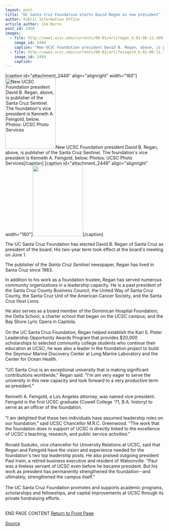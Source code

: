 ```yaml
---
layout: post
title: "UC Santa Cruz Foundation elects David Regan as new president"
author: Public Information Office
article_author: Jim Burns
post_id: 2450
images:
  - file: http://www1.ucsc.edu/currents/00-01/art/regan_d.01-06-11.160.jpg
    image_id: 2448
    caption: "New UCSC Foundation president David B. Regan, above, is publisher of the Santa Cruz Sentinel. The foundation's vice president is Kenneth A. Feingold, below. Photos: UCSC Photo Services"
  - file: http://www1.ucsc.edu/currents/00-01/art/feingold_k.01-06-11.160.jpg
    image_id: 2449
    caption: 
---
```


[caption id="attachment_2448" align="alignright" width="160"]<a href="http://dev-ucsc-news.pantheonsite.io/wp-content/uploads/2001/06/regan_d.01-06-11.160.jpg"><img class="size-full wp-image-2448" src="http://dev-ucsc-news.pantheonsite.io/wp-content/uploads/2001/06/regan_d.01-06-11.160.jpg" alt="New UCSC Foundation president David B. Regan, above, is publisher of the Santa Cruz Sentinel. The foundation's vice president is Kenneth A. Feingold, below. Photos: UCSC Photo Services" width="160" height="224" /></a>New UCSC Foundation president David B. Regan, above, is publisher of the Santa Cruz Sentinel. The foundation's vice president is Kenneth A. Feingold, below. Photos: UCSC Photo Services[/caption]
[caption id="attachment_2449" align="alignright" width="160"]<a href="http://dev-ucsc-news.pantheonsite.io/wp-content/uploads/2001/06/feingold_k.01-06-11.160.jpg"><img class="size-full wp-image-2449" src="http://dev-ucsc-news.pantheonsite.io/wp-content/uploads/2001/06/feingold_k.01-06-11.160.jpg" alt="" width="160" height="223" /></a>[/caption]
<p>
  The UC Santa Cruz Foundation has elected David B. Regan of Santa Cruz as president of the board. His two-year term took effect at the board's meeting on June 1.
</p>The publisher of the <i>Santa Cruz Sentinel</i> newspaper, Regan has lived in Santa Cruz since 1983.
<p>
  In addition to his work as a foundation trustee, Regan has served numerous community organizations in a leadership capacity. He is a past president of the Santa Cruz County Business Council, the United Way of Santa Cruz County, the Santa Cruz Unit of the American Cancer Society, and the Santa Cruz Host Lions.
</p>
<p>
  He also serves as a board member of the Dominican Hospital Foundation; the Delta School, a charter school that began on the UCSC campus; and the Bay Shore Lyric Opera in Capitola.<br>
  <br>
  On the UC Santa Cruz Foundation, Regan helped establish the Karl S. Pister Leadership Opportunity Awards Program that provides $20,000 scholarships to selected community college students who continue their education at UCSC; he was also a leader in the foundation project to build the Seymour Marine Discovery Center at Long Marine Laboratory and the Center for Ocean Health.<br>
  <br>
  "UC Santa Cruz is an exceptional university that is making significant contributions worldwide," Regan said. "I'm am very eager to serve the university in this new capacity and look forward to a very productive term as president."<br>
  <br>
  Kenneth A. Feingold, a Los Angeles attorney, was named vice president. Feingold is the first UCSC graduate (Cowell College '71, B.A. history) to serve as an officer of the foundation.<br>
  <br>
  "I am delighted that these two individuals have assumed leadership roles on our foundation," said UCSC Chancellor M.R.C. Greenwood. "The work that the foundation does in support of UCSC is directly linked to the excellence of UCSC's teaching, research, and public service activities."<br>
  <br>
  Ronald Suduiko, vice chancellor for University Relations at UCSC, said that Regan and Feingold have the vision and experience needed for the foundation's two top leadership posts. He also praised outgoing president Paul Irwin, a retired business executive and resident of Watsonville. "Paul was a tireless servant of UCSC even before he became president. But his work as president has permanently strengthened the foundation--and ultimately, strengthened the campus itself."<br>
  <br>
  The UC Santa Cruz Foundation promotes and supports academic programs, scholarships and fellowships, and capital improvements at UCSC through its private fundraising efforts.
</p>
<p>
  <br>
  END PAGE CONTENT <a href="../../index.html">Return to Front Page</a> <img align="bottom" alt=" " border="0" height="1" src="../../images/trans.gif" width="385">
</p>
<p><a href="http://www1.ucsc.edu/currents/00-01/06-11/regan.html" title="Permalink to regan">Source</a></p>

